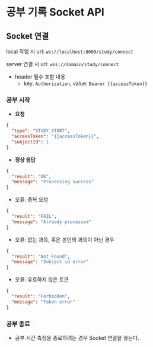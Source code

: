 # 공부 기록 Socket API

## Socket 연결

local 작업 시 url: `ws://localhost:8080/study/connect`

server 연결 시 url: `wss://domain/study/connect`

- header 필수 포함 내용
    - key: `Authorization`, value: `Bearer {{accessToken}}`

### 공부 시작

- **요청**

```json
{
  "type": "STUDY_START",
  "accessToken": "{{accessToken}}",
  "subjectId": 1
}
```

- **정상 응답**

```json
{
  "result": "OK",
  "message": "Processing success"
}
```

- 오류: 중복 요청

```json
{
  "result": "FAIL",
  "message": "Already processed"
}
```

- 오류: 없는 과목, 혹은 본인의 과목이 아닌 경우

```json
{
  "result": "Not Found",
  "message": "Subject id error"
}
```

- 오류: 유효하지 않은 토큰

```json
{
  "result": "Forbidden",
  "message": "Token error"
}
```

### 공부 종료

- 공부 시간 측정을 종료하려는 경우 Socket 연결을 끊는다.